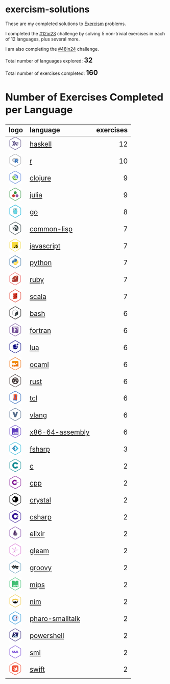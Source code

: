 
<!-- README.md is generated from README.Rmd. Please edit that file -->

# exercism-solutions

<!-- badges: start -->
<!-- badges: end -->

These are my completed solutions to [Exercism](https://exercism.org/)
problems.

I completed the [\#12in23](https://exercism.org/challenges/12in23)
challenge by solving 5 non-trivial exercises in each of 12 languages,
plus several more.

I am also completing the
[\#48in24](https://exercism.org/challenges/48in24) challenge.

Total number of languages explored:
<span style="font-size:150%"><b>32</b>
</p>
Total number of exercises completed:
<span style="font-size:150%"><b>160</b>
</p>

## Number of Exercises Completed per Language

<div class="kable-table">

| logo                                                           | language                                         | exercises |
|:---------------------------------------------------------------|:-------------------------------------------------|----------:|
| <img height='40px' src='./.logos/haskell.png'></image>         | <a href="./haskell/">haskell</a>                 |        12 |
| <img height='40px' src='./.logos/r.png'></image>               | <a href="./r/">r</a>                             |        10 |
| <img height='40px' src='./.logos/clojure.png'></image>         | <a href="./clojure/">clojure</a>                 |         9 |
| <img height='40px' src='./.logos/julia.png'></image>           | <a href="./julia/">julia</a>                     |         9 |
| <img height='40px' src='./.logos/go.png'></image>              | <a href="./go/">go</a>                           |         8 |
| <img height='40px' src='./.logos/common-lisp.png'></image>     | <a href="./common-lisp/">common-lisp</a>         |         7 |
| <img height='40px' src='./.logos/javascript.png'></image>      | <a href="./javascript/">javascript</a>           |         7 |
| <img height='40px' src='./.logos/python.png'></image>          | <a href="./python/">python</a>                   |         7 |
| <img height='40px' src='./.logos/ruby.png'></image>            | <a href="./ruby/">ruby</a>                       |         7 |
| <img height='40px' src='./.logos/scala.png'></image>           | <a href="./scala/">scala</a>                     |         7 |
| <img height='40px' src='./.logos/bash.png'></image>            | <a href="./bash/">bash</a>                       |         6 |
| <img height='40px' src='./.logos/fortran.png'></image>         | <a href="./fortran/">fortran</a>                 |         6 |
| <img height='40px' src='./.logos/lua.png'></image>             | <a href="./lua/">lua</a>                         |         6 |
| <img height='40px' src='./.logos/ocaml.png'></image>           | <a href="./ocaml/">ocaml</a>                     |         6 |
| <img height='40px' src='./.logos/rust.png'></image>            | <a href="./rust/">rust</a>                       |         6 |
| <img height='40px' src='./.logos/tcl.png'></image>             | <a href="./tcl/">tcl</a>                         |         6 |
| <img height='40px' src='./.logos/vlang.png'></image>           | <a href="./vlang/">vlang</a>                     |         6 |
| <img height='40px' src='./.logos/x86-64-assembly.png'></image> | <a href="./x86-64-assembly/">x86-64-assembly</a> |         6 |
| <img height='40px' src='./.logos/fsharp.png'></image>          | <a href="./fsharp/">fsharp</a>                   |         3 |
| <img height='40px' src='./.logos/c.png'></image>               | <a href="./c/">c</a>                             |         2 |
| <img height='40px' src='./.logos/cpp.png'></image>             | <a href="./cpp/">cpp</a>                         |         2 |
| <img height='40px' src='./.logos/crystal.png'></image>         | <a href="./crystal/">crystal</a>                 |         2 |
| <img height='40px' src='./.logos/csharp.png'></image>          | <a href="./csharp/">csharp</a>                   |         2 |
| <img height='40px' src='./.logos/elixir.png'></image>          | <a href="./elixir/">elixir</a>                   |         2 |
| <img height='40px' src='./.logos/gleam.png'></image>           | <a href="./gleam/">gleam</a>                     |         2 |
| <img height='40px' src='./.logos/groovy.png'></image>          | <a href="./groovy/">groovy</a>                   |         2 |
| <img height='40px' src='./.logos/mips.png'></image>            | <a href="./mips/">mips</a>                       |         2 |
| <img height='40px' src='./.logos/nim.png'></image>             | <a href="./nim/">nim</a>                         |         2 |
| <img height='40px' src='./.logos/pharo-smalltalk.png'></image> | <a href="./pharo-smalltalk/">pharo-smalltalk</a> |         2 |
| <img height='40px' src='./.logos/powershell.png'></image>      | <a href="./powershell/">powershell</a>           |         2 |
| <img height='40px' src='./.logos/sml.png'></image>             | <a href="./sml/">sml</a>                         |         2 |
| <img height='40px' src='./.logos/swift.png'></image>           | <a href="./swift/">swift</a>                     |         2 |

</div>

